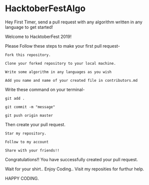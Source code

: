 # HacktoberFestAlgo
Hey First Timer, send a pull request with any algorithm written in any language to get started!

Welcome to HacktoberFest 2019!

Please Follow these steps to make your first pull request-

    Fork this repository.

    Clone your forked repository to your local machine.

    Write some algorithm in any languages as you wish
    
    Add you name and name of your created file in contributors.md

Write these command on your terminal-

    git add .
    
    git commit -m "message"
    
    git push origin master
    
Then create your pull request.

    Star my repository.
    
    Follow to my account
    
    Share with your friends!!

Congratulations!! You have successfully created your pull request.

Wait for your shirt.. Enjoy Coding.. Visit my reposities for furthur help.

HAPPY CODING.
